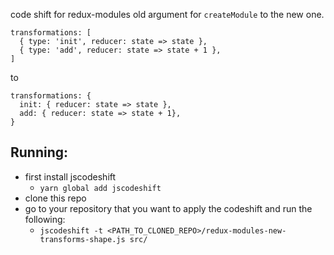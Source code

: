 code shift for redux-modules old argument for `createModule` to the new one. 

```
transformations: [
  { type: 'init', reducer: state => state },
  { type: 'add', reducer: state => state + 1 },
]
```

to 

```
transformations: {
  init: { reducer: state => state },
  add: { reducer: state => state + 1},
}
```


## Running: 

- first install jscodeshift
  - `yarn global add jscodeshift`
- clone this repo
- go to your repository that you want to apply the codeshift and run the following: 
  - `jscodeshift -t <PATH_TO_CLONED_REPO>/redux-modules-new-transforms-shape.js src/`
